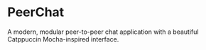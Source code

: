 # PeerChat
A modern, modular peer-to-peer chat application with a beautiful Catppuccin Mocha-inspired interface.
